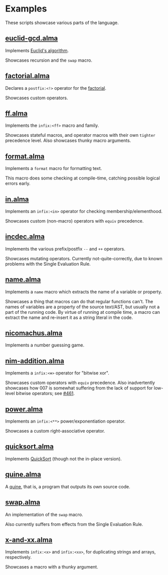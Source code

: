 # Examples

These scripts showcase various parts of the language.

## [euclid-gcd.alma](/examples/euclid-gcd.alma)

Implements [Euclid's
algorithm](https://en.wikipedia.org/wiki/Euclidean_algorithm).

Showcases recursion and the `swap` macro.

## [factorial.alma](/examples/factorial.alma)

Declares a `postfix:<!>` operator for the
[factorial](https://en.wikipedia.org/wiki/Factorial).

Showcases custom operators.

## [ff.alma](/examples/ff.alma)

Implements the `infix:<ff>` macro and family.

Showcases stateful macros, and operator macros with their own `tighter`
precedence level. Also showcases thunky macro arguments.

## [format.alma](/examples/format.alma)

Implements a `format` macro for formatting text.

This macro does some checking at compile-time, catching possible logical errors
early.

## [in.alma](/examples/in.alma)

Implements an `infix:<in>` operator for checking membership/elementhood.

Showcases custom (non-macro) operators with `equiv` precedence.

## [incdec.alma](/examples/incdec.alma)

Implements the various prefix/postfix `--` and `++` operators.

Showcases mutating operators. Currently not-quite-correctly, due to known
problems with the Single Evaluation Rule.

## [name.alma](/examples/name.alma)

Implements a `name` macro which extracts the name of a variable or property.

Showcases a thing that macros can do that regular functions can't. The names of
variables are a property of the source text/AST, but usually not a part of the
running code. By virtue of running at compile time, a macro can extract the
name and re-insert it as a string literal in the code.

## [nicomachus.alma](/examples/nicomachus.alma)

Implements a number guessing game.

## [nim-addition.alma](/examples/nim-addition.alma)

Implements a `infix:<⊕>` operator for "bitwise xor".

Showcases custom operators with `equiv` precedence. Also inadvertently
showcases how 007 is somewhat suffering from the lack of support for low-level
bitwise operators; see [#461](/masak/007/issues/461).

## [power.alma](/examples/power.alma)

Implements an `infix:<**>` power/exponentiation operator.

Showcases a custom right-associative operator.

## [quicksort.alma](/examples/quicksort.alma)

Implements [QuickSort](https://en.wikipedia.org/wiki/Quicksort) (though not the
in-place version).

## [quine.alma](/examples/quine.alma)

A [quine](https://en.wikipedia.org/wiki/Quine_(computing)), that is, a program
that outputs its own source code.

## [swap.alma](/examples/swap.alma)

An implementation of the `swap` macro.

Also currently suffers from effects from the Single Evaluation Rule.

## [x-and-xx.alma](/examples/x-and-xx.alma)

Implements `infix:<x>` and `infix:<xx>`, for duplicating strings and arrays, respectively.

Showcases a macro with a thunky argument.

